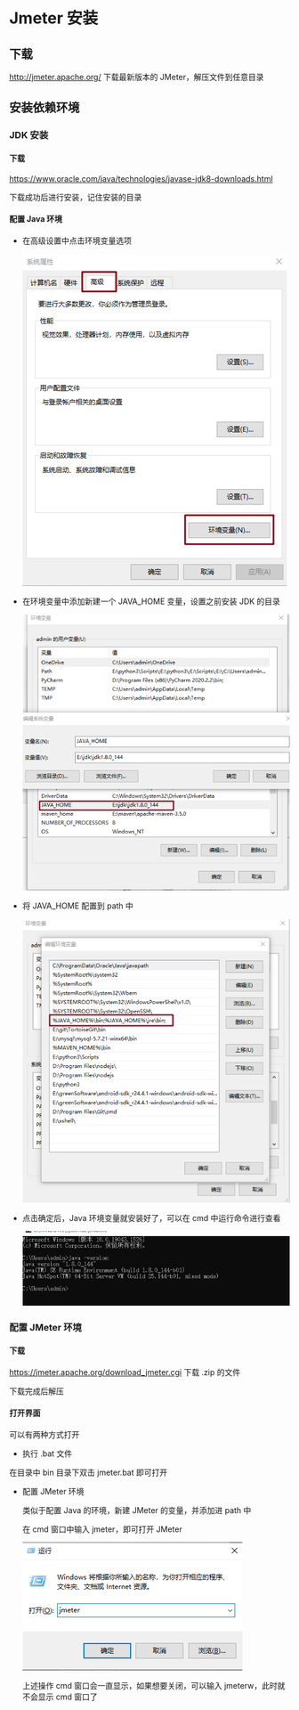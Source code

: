 # Jmeter 安装

## 下载

http://jmeter.apache.org/ 下载最新版本的 JMeter，解压文件到任意目录

## 安装依赖环境

### JDK 安装

#### 下载

https://www.oracle.com/java/technologies/javase-jdk8-downloads.html

下载成功后进行安装，记住安装的目录

#### 配置 Java 环境

+ 在高级设置中点击环境变量选项

  ![path1](./images/path1.png)

+ 在环境变量中添加新建一个 JAVA_HOME 变量，设置之前安装 JDK 的目录

  ![path2](./images/path2.png)

+ 将 JAVA_HOME 配置到 path 中

  ![path3](./images/path3.png)

+ 点击确定后，Java 环境变量就安装好了，可以在 cmd 中运行命令进行查看

  ![path4](./images/path4.png)

### 配置 JMeter 环境

#### 下载

https://jmeter.apache.org/download_jmeter.cgi 下载 .zip 的文件

下载完成后解压

#### 打开界面

可以有两种方式打开

+ 执行 .bat 文件

在目录中 bin 目录下双击 jmeter.bat 即可打开

+ 配置 JMeter 环境

  类似于配置 Java 的环境，新建 JMeter 的变量，并添加进 path 中

  在 cmd 窗口中输入 jmeter，即可打开 JMeter 

  ![path5](./images/path5.png)

  上述操作 cmd 窗口会一直显示，如果想要关闭，可以输入 jmeterw，此时就不会显示 cmd 窗口了

  